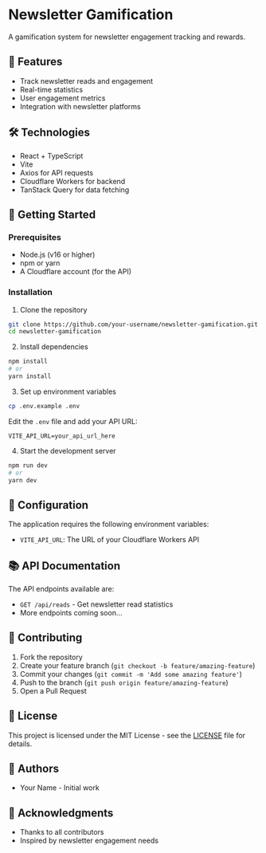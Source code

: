 # Newsletter Gamification

A gamification system for newsletter engagement tracking and rewards.

## 🚀 Features

- Track newsletter reads and engagement
- Real-time statistics
- User engagement metrics
- Integration with newsletter platforms

## 🛠️ Technologies

- React + TypeScript
- Vite
- Axios for API requests
- Cloudflare Workers for backend
- TanStack Query for data fetching

## 🏁 Getting Started

### Prerequisites

- Node.js (v16 or higher)
- npm or yarn
- A Cloudflare account (for the API)

### Installation

1. Clone the repository

```bash
git clone https://github.com/your-username/newsletter-gamification.git
cd newsletter-gamification
```

2. Install dependencies

```bash
npm install
# or
yarn install
```

3. Set up environment variables

```bash
cp .env.example .env
```

Edit the `.env` file and add your API URL:

```
VITE_API_URL=your_api_url_here
```

4. Start the development server

```bash
npm run dev
# or
yarn dev
```

## 🔧 Configuration

The application requires the following environment variables:

- `VITE_API_URL`: The URL of your Cloudflare Workers API

## 📚 API Documentation

The API endpoints available are:

- `GET /api/reads` - Get newsletter read statistics
- More endpoints coming soon...

## 🤝 Contributing

1. Fork the repository
2. Create your feature branch (`git checkout -b feature/amazing-feature`)
3. Commit your changes (`git commit -m 'Add some amazing feature'`)
4. Push to the branch (`git push origin feature/amazing-feature`)
5. Open a Pull Request

## 📝 License

This project is licensed under the MIT License - see the [LICENSE](LICENSE) file for details.

## 👥 Authors

- Your Name - Initial work

## 🙏 Acknowledgments

- Thanks to all contributors
- Inspired by newsletter engagement needs

